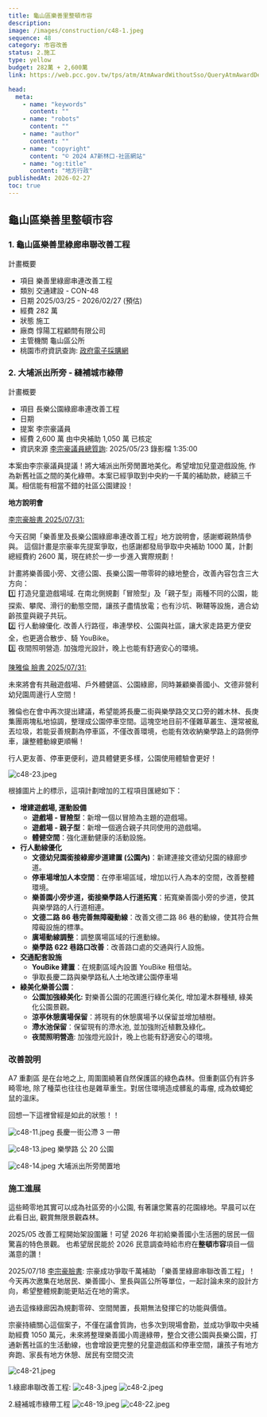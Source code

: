 ```yaml
---
title: 龜山區樂善里整頓市容
description:
image: /images/construction/c48-1.jpeg
sequence: 48
category: 市容改善
status: 2.施工
type: yellow
budget: 282萬 + 2,600萬
link: https://web.pcc.gov.tw/tps/atm/AtmAwardWithoutSso/QueryAtmAwardDetail?pkAtmMain=NzA4Mzg1MDU%3D&fbclid=IwY2xjawKdH5BleHRuA2FlbQIxMABicmlkETF1VE1OV2JpSHlBcGtnc0FvAR4Iypwnv0xWgXCI7APxDv0iKI9FmOD5wSu57Qb95HdUuNNILkz7j7TZfCDqkQ_aem_ejqswEBZsjcZKq45ZYziQQ

head:
  meta:
    - name: "keywords"
      content: ""
    - name: "robots"
      content: ""
    - name: "author"
      content: ""
    - name: "copyright"
      content: "© 2024 A7新林口-社區網站"
    - name: "og:title"
      content: "地方行政"
publishedAt: 2026-02-27
toc: true
---
```


## 龜山區樂善里整頓市容

### 1. 龜山區樂善里綠廊串聯改善工程

計畫概要

- 項目 樂善里綠廊串連改善工程
- 類別 交通建設 - CON-48
- 日期 2025/03/25 - 2026/02/27 (預估)
- 經費 282 萬
- 狀態 施工
- 廠商 惇陽工程顧問有限公司
- 主管機關 龜山區公所
- 桃園市府資訊查詢: <a href="https://web.pcc.gov.tw/tps/atm/AtmAwardWithoutSso/QueryAtmAwardDetail?pkAtmMain=NzA4Mzg1MDU%3D&fbclid=IwY2xjawKdH5BleHRuA2FlbQIxMABicmlkETF1VE1OV2JpSHlBcGtnc0FvAR4Iypwnv0xWgXCI7APxDv0iKI9FmOD5wSu57Qb95HdUuNNILkz7j7TZfCDqkQ_aem_ejqswEBZsjcZKq45ZYziQQ">政府電子採購網</a>

### 2. 大埔派出所旁 - 縫補城市綠帶

計畫概要

- 項目 長樂公園綠廊串連改善工程
- 日期
- 提案 李宗豪議員
- 經費 2,600 萬 由中央補助 1,050 萬 已核定
- 資訊來源 <a href="https://www.tycc.gov.tw/tc/LiveVideo/video_in.aspx?id=1064">李宗豪議員總質詢</a>: 2025/05/23 錄影檔 1:35:00

本案由李宗豪議員提議！將大埔派出所旁閒置地美化。希望增加兒童遊戲設施, 作為新舊社區之間的美化綠帶。本案已經爭取到中央約一千萬的補助款，總額三千萬。相信能有相當不錯的社區公園建設！

**地方說明會**

<a href="https://www.facebook.com/share/p/1AvCHrs7kj/">李宗豪臉書 2025/07/31:</a>

今天召開「樂善里及長樂公園綠廊串連改善工程」地方說明會，感謝鄉親熱情參與。
這個計畫是宗豪率先提案爭取，也感謝都發局爭取中央補助 1000 萬，計劃總經費約 2600 萬，現在終於一步一步進入實際規劃！

計畫將樂善國小旁、文德公園、長樂公園一帶零碎的綠地整合，改善內容包含三大方向：  
1️⃣ 打造兒童遊戲場域.
在南北側規劃「冒險型」及「親子型」兩種不同的公園，能探索、攀爬、滑行的動態空間，讓孩子盡情放電；也有沙坑、鞦韆等設施，適合幼齡孩童與親子共玩。  
2️⃣ 行人動線優化.
改善人行路徑，串連學校、公園與社區，讓大家走路更方便安全，也更適合散步、騎 YouBike。  
3️⃣ 夜間照明營造.
加強燈光設計，晚上也能有舒適安心的環境。

<a href="https://www.facebook.com/share/p/174NEPQyuW/">陳雅倫 臉書 2025/07/31:</a>

未來將會有共融遊戲場、戶外體健區、公園綠廊，同時兼顧樂善國小、文德非營利幼兒園周邊行人空間！

雅倫也在會中再次提出建議，希望能將長慶二街與樂學路交叉口旁的雜木林、長庚集團兩塊私地協調，整理成公園停車空間。這塊空地目前不僅雜草叢生、還常被亂丟垃圾，若能妥善規劃為停車區，不僅改善環境，也能有效收納樂學路上的路側停車，讓整體動線更順暢！

行人更友善、停車更便利，遊具體健更多樣，公園使用體驗會更好！

![c48-23.jpeg](/images/construction/c48-23.jpeg)

根據圖片上的標示，這項計劃增加的工程項目匯總如下：

- **增建遊戲場, 運動設備**
  - **遊戲場 \- 冒險型**：新增一個以冒險為主題的遊戲場。
  - **遊戲場 \- 親子型**：新增一個適合親子共同使用的遊戲場。
  - **體健空間**：強化運動健康的活動設施。
- **行人動線優化**
  - **文德幼兒園銜接綠廊步道建置 (公園內)**：新建連接文德幼兒園的綠廊步道。
  - **停車場增加人本空間**：在停車場區域，增加以行人為本的空間，改善整體環境。
  - **樂善園小旁步道，銜接樂學路人行道拓寬**：拓寬樂善園小旁的步道，使其與樂學路的人行道相連。
  - **文德二路 86 巷完善無障礙動線**：改善文德二路 86 巷的動線，使其符合無障礙設施的標準。
  - **廣場動線調整**：調整廣場區域的行進動線。
  - **樂學路 622 巷路口改善**：改善路口處的交通與行人設施。
- **交通配套設施**
  - **YouBike 建置**：在規劃區域內設置 YouBike 租借站。
  - 爭取長慶二路與樂學路私人土地改建公園停車場
- **綠美化樂善公園**：
  - **公園加強綠美化:** 對樂善公園的花圃進行綠化美化, 增加灌木群種植, 綠美化公園景觀。
  - **涼亭休憩廣場保留**：將現有的休憩廣場予以保留並增加植樹。
  - **滯水池保留**：保留現有的滯水池, 並加強附近植數及綠化。
  - **夜間照明營造**: 加強燈光設計，晚上也能有舒適安心的環境。

### 改善說明

A7 重劃區 是在台地之上, 周圍圍繞著自然保護區的綠色森林。但重劃區仍有許多畸零地, 除了種菜也往往也是雜草重生。對居住環境造成髒亂的毒瘤, 成為蚊蠅蛇鼠的溫床。

回想一下這裡曾經是如此的狀態！！

![c48-11.jpeg](/images/construction/c48-11.jpeg)
長慶一街公滯 3 一帶

![c48-13.jpeg](/images/construction/c48-13.jpeg)
樂學路 公 20 公園

![c48-14.jpeg](/images/construction/c48-14.jpeg)
大埔派出所旁閒置地

### 施工進展

這些畸零地其實可以成為社區旁的小公園, 有著讓您驚喜的花園綠地。早晨可以在此看日出, 觀賞無限景觀森林。

2025/05 改善工程開始架設圍籬！可望 2026 年初給樂善國小生活圈的居民一個驚喜的特色景觀。 也希望居民能於 2026 民意調查時給市府在**整頓市容**項目一個滿意的讚！

2025/07/18 <a href="https://www.facebook.com/share/p/1Ym78wWrd9/">李宗豪臉書</a>:
宗豪成功爭取千萬補助 「樂善里綠廊串聯改善工程」！
今天再次邀集在地居民、樂善國小、里長與區公所等單位，一起討論未來的設計方向，希望整體規劃能更貼近在地的需求。

過去這條綠廊因為規劃零碎、空間閒置，長期無法發揮它的功能與價值。

宗豪持續關心這個案子，不僅在議會質詢，也多次到現場會勘，並成功爭取中央補助經費 1050 萬元，未來將整理樂善國小周邊綠帶，整合文德公園與長樂公園，打通新舊社區的生活動線，也會增設更完整的兒童遊戲區和停車空間，讓孩子有地方奔跑、家長有地方休憩、居民有空間交流

![c48-21.jpeg](/images/construction/c48-21.jpeg)

1.綠廊串聯改善工程:
![c48-3.jpeg](/images/construction/c48-3.jpeg)
![c48-2.jpeg](/images/construction/c48-2.jpeg)

2.縫補城市綠帶工程
![c48-19.jpeg](/images/construction/c48-19.jpeg)
![c48-22.jpeg](/images/construction/c48-22.jpeg)
